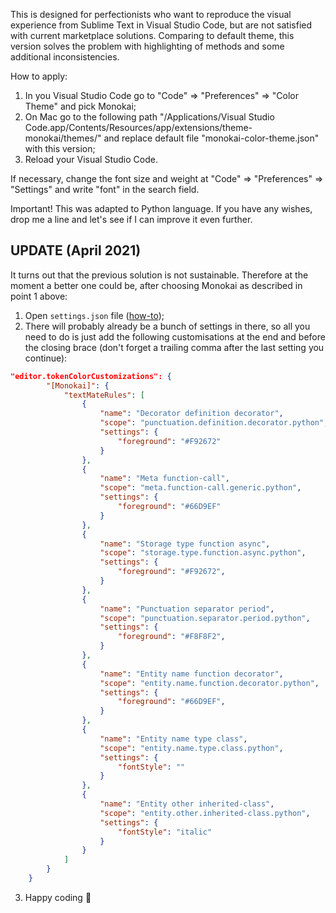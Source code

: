 This is designed for perfectionists who want to reproduce the visual experience from Sublime Text in Visual Studio Code, but are not satisfied with current marketplace solutions. Comparing to default theme, this version solves the problem with highlighting of methods and some additional inconsistencies.

How to apply:
1) In you Visual Studio Code go to "Code" => "Preferences" => "Color Theme" and pick Monokai;
2) On Mac go to the following path "/Applications/Visual Studio Code.app/Contents/Resources/app/extensions/theme-monokai/themes/" and replace default file "monokai-color-theme.json" with this version;
3) Reload your Visual Studio Code.

If necessary, change the font size and weight at "Code" => "Preferences" => "Settings" and write "font" in the search field.

Important!
This was adapted to Python language. If you have any wishes, drop me a line and let's see if I can improve it even further.


## UPDATE (April 2021)
It turns out that the previous solution is not sustainable. Therefore at the moment a better one could be, after choosing Monokai as described in point 1 above:
1) Open `settings.json` file ([how-to](https://code.visualstudio.com/docs/getstarted/tips-and-tricks#_tune-your-settings));
2) There will probably already be a bunch of settings in there, so all you need to do is just add the following customisations at the end and before the closing brace (don't forget a trailing comma after the last setting you continue):
```json
"editor.tokenColorCustomizations": {
        "[Monokai]": {
            "textMateRules": [
                {
                    "name": "Decorator definition decorator",
                    "scope": "punctuation.definition.decorator.python",
                    "settings": {
                        "foreground": "#F92672"
                    }
                },
                {
                    "name": "Meta function-call",
                    "scope": "meta.function-call.generic.python",
                    "settings": {
                        "foreground": "#66D9EF"
                    }
                },
                {
                    "name": "Storage type function async",
                    "scope": "storage.type.function.async.python",
                    "settings": {
                        "foreground": "#F92672",
                    }
                },
                {
                    "name": "Punctuation separator period",
                    "scope": "punctuation.separator.period.python",
                    "settings": {
                        "foreground": "#F8F8F2",
                    }
                },
                {
                    "name": "Entity name function decorator",
                    "scope": "entity.name.function.decorator.python",
                    "settings": {
                        "foreground": "#66D9EF",
                    }
                },
                {
                    "name": "Entity name type class",
                    "scope": "entity.name.type.class.python",
                    "settings": {
                        "fontStyle": ""
                    }
                },
                {
                    "name": "Entity other inherited-class",
                    "scope": "entity.other.inherited-class.python",
                    "settings": {
                        "fontStyle": "italic"
                    }
                }
            ]
        }
    }
```
3) Happy coding 🎉
